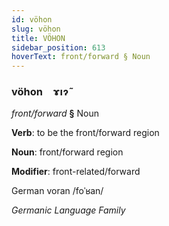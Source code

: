 ```yaml
---
id: vöhon
slug: vöhon
title: VÖHON
sidebar_position: 613
hoverText: front/forward § Noun
---
```


### vöhon&emsp;<span kind="abugida">ɤıɂ̃</span>

*front/forward* **§** Noun

**Verb**: to be the front/forward region

**Noun**: front/forward region

**Modifier**: front-related/forward

German voran /foˈʁan/

*Germanic Language Family*